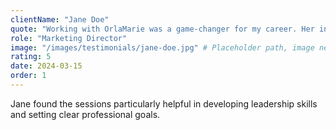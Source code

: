 ```yaml
---
clientName: "Jane Doe"
quote: "Working with OrlaMarie was a game-changer for my career. Her insights and guidance helped me navigate a challenging transition with confidence and clarity. I highly recommend her coaching services!"
role: "Marketing Director"
image: "/images/testimonials/jane-doe.jpg" # Placeholder path, image needs to be added
rating: 5
date: 2024-03-15
order: 1
---
```


Jane found the sessions particularly helpful in developing leadership skills and setting clear professional goals.
